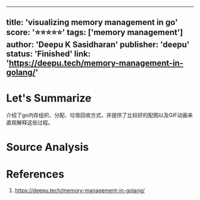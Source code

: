 
---
title: 'visualizing memory management in go'
score: '⭐️⭐️⭐️⭐️⭐️'
tags: ['memory management']
author: 'Deepu K Sasidharan'
publisher: 'deepu'
status: 'Finished'
link: 'https://deepu.tech/memory-management-in-golang/'
---

# Let's Summarize

介绍了go内存组织、分配、垃圾回收方式，并提供了比较好的配图以及GIF动画来直观解释这些过程。

# Source Analysis



# References
1. https://deepu.tech/memory-management-in-golang/
